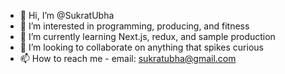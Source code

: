 - 👋 Hi, I’m @SukratUbha
- 👀 I’m interested in programming, producing, and fitness
- 🌱 I’m currently learning Next.js, redux, and sample production
- 💞️ I’m looking to collaborate on anything that spikes curious
- 📫 How to reach me - email: sukratubha@gmail.com

<!---
SukratUbha/SukratUbha is a ✨ special ✨ repository because its `README.md` (this file) appears on your GitHub profile.
You can click the Preview link to take a look at your changes.
--->
